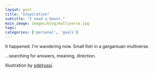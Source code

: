 ```yaml
---
layout: post
title: "Inspiration"
subtitle: "I need a boost."
main_image: images/blog/multiverse.jpg
tags:
categories: ['personal', 'goals']
---
```


It happened. I'm wandering now. Small fish in a gargantuan multiverse.

...searching for answers, meaning, direction.




Illustration by [sdelrussi](http://sdelrussi.deviantart.com/art/Multiverse-918-165082098).